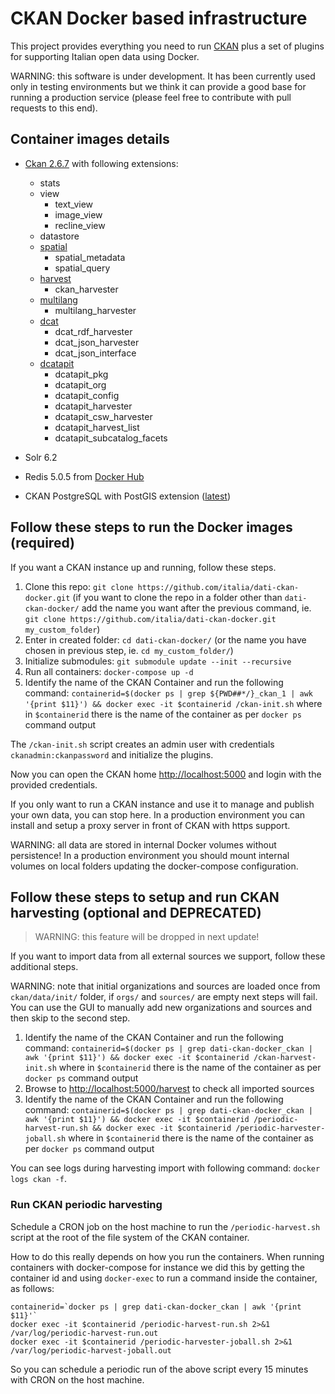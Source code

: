# CKAN Docker based infrastructure

This project provides everything you need to run [CKAN](https://ckan.org/) plus a set of plugins for supporting Italian open data using Docker.

WARNING: this software is under development. It has been currently used only in testing environments but we think it can provide a good base for running a production service
(please feel free to contribute with pull requests to this end).

## Container images details

- [Ckan 2.6.7](https://github.com/ckan/ckan/) with following extensions:

  - stats
  - view
    - text_view
    - image_view
    - recline_view
  - datastore
  - [spatial](https://github.com/ckan/ckanext-spatial/)
    - spatial_metadata
    - spatial_query
  - [harvest](https://github.com/ckan/ckanext-harvest/)
    - ckan_harvester
  - [multilang](https://github.com/italia/ckanext-multilang/)
    - multilang_harvester
  - [dcat](https://github.com/ckan/ckanext-dcat/)
    - dcat_rdf_harvester
    - dcat_json_harvester
    - dcat_json_interface
  - [dcatapit](https://github.com/italia/ckanext-dcatapit/)
    - dcatapit_pkg
    - dcatapit_org
    - dcatapit_config
    - dcatapit_harvester
    - dcatapit_csw_harvester
    - dcatapit_harvest_list
    - dcatapit_subcatalog_facets

- Solr 6.2

- Redis 5.0.5 from [Docker Hub](https://hub.docker.com/_/redis?tab=tags)

- CKAN PostgreSQL with PostGIS extension ([latest](https://hub.docker.com/r/ckan/postgresql/tags))

## Follow these steps to run the Docker images (required)

If you want a CKAN instance up and running, follow these steps.

1. Clone this repo: `git clone https://github.com/italia/dati-ckan-docker.git` (if you want to clone the repo in a folder other than `dati-ckan-docker/` add the name you want after the previous command, ie. `git clone https://github.com/italia/dati-ckan-docker.git my_custom_folder`)
2. Enter in created folder: `cd dati-ckan-docker/` (or the name you have chosen in previous step, ie. `cd my_custom_folder/`)
3. Initialize submodules: `git submodule update --init --recursive`
5. Run all containers: `docker-compose up -d`
6. Identify the name of the CKAN Container and run the following command: `containerid=$(docker ps | grep ${PWD##*/}_ckan_1 | awk '{print $11}') && docker exec -it $containerid /ckan-init.sh` where in `$containerid` there is the name of the container as per `docker ps` command output

The `/ckan-init.sh` script creates an admin user with credentials `ckanadmin:ckanpassword` and initialize the plugins.

Now you can open the CKAN home [http://localhost:5000](http://localhost:5000) and login with the provided credentials.

If you only want to run a CKAN instance and use it to manage and publish your own data, you can stop here. In a production environment you can install and setup a proxy server in front of CKAN with https support.

WARNING: all data are stored in internal Docker volumes without persistence! In a production environment you should mount internal volumes on local folders updating the docker-compose configuration.

## Follow these steps to setup and run CKAN harvesting (optional and **DEPRECATED**)

> WARNING: this feature will be dropped in next update!

If you want to import data from all external sources we support, follow these additional steps.

WARNING: note that initial organizations and sources are loaded once from `ckan/data/init/` folder, if `orgs/` and `sources/` are empty next steps will fail. You can use the GUI to manually add new organizations and sources and then skip to the second step.

1. Identify the name of the CKAN Container and run the following command: `containerid=$(docker ps | grep dati-ckan-docker_ckan | awk '{print $11}') && docker exec -it $containerid /ckan-harvest-init.sh` where in `$containerid` there is the name of the container as per `docker ps` command output
2. Browse to [http://localhost:5000/harvest](http://localhost:5000/harvest) to check all imported sources
3. Identify the name of the CKAN Container and run the following command: `containerid=$(docker ps | grep dati-ckan-docker_ckan | awk '{print $11}') && docker exec -it $containerid /periodic-harvest-run.sh && docker exec -it $containerid /periodic-harvester-joball.sh` where in `$containerid` there is the name of the container as per `docker ps` command output

You can see logs during harvesting import with following command: `docker logs ckan -f`.

### Run CKAN periodic harvesting

Schedule a CRON job on the host machine to run the `/periodic-harvest.sh` script at the root of the file system of the CKAN container.

How to do this really depends on how you run the containers. When running containers with docker-compose for instance we did this by getting the container id and using `docker-exec` to run a command inside the container, as follows:

```
containerid=`docker ps | grep dati-ckan-docker_ckan | awk '{print $11}'`
docker exec -it $containerid /periodic-harvest-run.sh 2>&1 /var/log/periodic-harvest-run.out
docker exec -it $containerid /periodic-harvester-joball.sh 2>&1 /var/log/periodic-harvest-joball.out
```

So you can schedule a periodic run of the above script every 15 minutes with CRON on the host machine.
